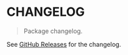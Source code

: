 # CHANGELOG

> Package changelog.

See [GitHub Releases](https://github.com/stdlib-js/fs-read-dir/releases) for the changelog.